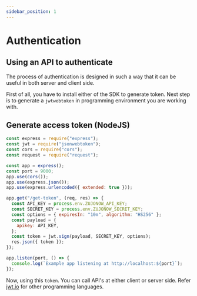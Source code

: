 ```yaml
---
sidebar_position: 1
---
```


# Authentication

## Using an API to authenticate

The process of authentication is designed in such a way that it can be useful in both server and client side.

First of all, you have to install either of the SDK to generate token. Next step is to generate a `jwtwebtoken` in programming environment you are working with.

## Generate access token (NodeJS)

```js {20} title="server.js"
const express = require("express");
const jwt = require("jsonwebtoken");
const cors = require("cors");
const request = require("request");

const app = express();
const port = 9000;
app.use(cors());
app.use(express.json());
app.use(express.urlencoded({ extended: true }));

app.get("/get-token", (req, res) => {
  const API_KEY = process.env.ZUJONOW_API_KEY;
  const SECRET_KEY = process.env.ZUJONOW_SECRET_KEY;
  const options = { expiresIn: "10m", algorithm: "HS256" };
  const payload = {
    apikey: API_KEY,
  };
  const token = jwt.sign(payload, SECRET_KEY, options);
  res.json({ token });
});

app.listen(port, () => {
  console.log(`Example app listening at http://localhost:${port}`);
});
```

Now, using this `token`. You can call API's at either client or server side. Refer [jwt.io](https://jwt.io/) for other programming languages.

